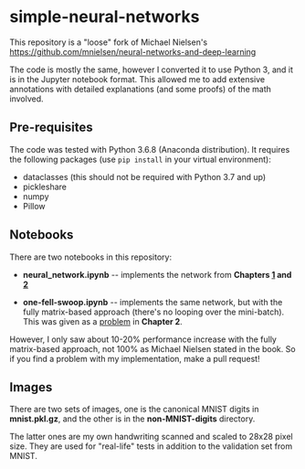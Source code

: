 # simple-neural-networks

This repository is a "loose" fork of Michael Nielsen's https://github.com/mnielsen/neural-networks-and-deep-learning

The code is mostly the same, however I converted it to use Python 3, and it is in the Jupyter notebook format. This allowed me to add extensive annotations with detailed explanations (and some proofs) of the math involved.

## Pre-requisites

The code was tested with Python 3.6.8 (Anaconda distribution). It requires the following packages (use `pip install` in your virtual environment):

- dataclasses (this should not be required with Python 3.7 and up)
- pickleshare
- numpy
- Pillow

## Notebooks

There are two notebooks in this repository:

- **neural_network.ipynb** -- implements the network from **Chapters [1](http://neuralnetworksanddeeplearning.com/chap1.html) and [2](http://neuralnetworksanddeeplearning.com/chap2.html)**

- **one-fell-swoop.ipynb** -- implements the same network, but with the fully matrix-based approach (there's no looping over the mini-batch). This was given as a [problem](http://neuralnetworksanddeeplearning.com/chap2.html#problem_269962) in **Chapter 2**.

However, I only saw about 10-20% performance increase with the fully matrix-based approach, not 100% as Michael Nielsen stated in the book. So if you find a problem with my implementation, make a pull request!

## Images

There are two sets of images, one is the canonical MNIST digits in **mnist.pkl.gz**, and the other is in the **non-MNIST-digits** directory. 

The latter ones are my own handwriting scanned and scaled to 28x28 pixel size. They are used for "real-life" tests in addition to the validation set from MNIST.

